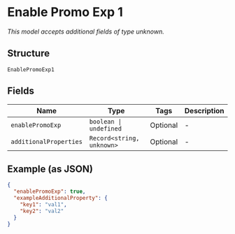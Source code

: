 
# Enable Promo Exp 1

*This model accepts additional fields of type unknown.*

## Structure

`EnablePromoExp1`

## Fields

| Name | Type | Tags | Description |
|  --- | --- | --- | --- |
| `enablePromoExp` | `boolean \| undefined` | Optional | - |
| `additionalProperties` | `Record<string, unknown>` | Optional | - |

## Example (as JSON)

```json
{
  "enablePromoExp": true,
  "exampleAdditionalProperty": {
    "key1": "val1",
    "key2": "val2"
  }
}
```

